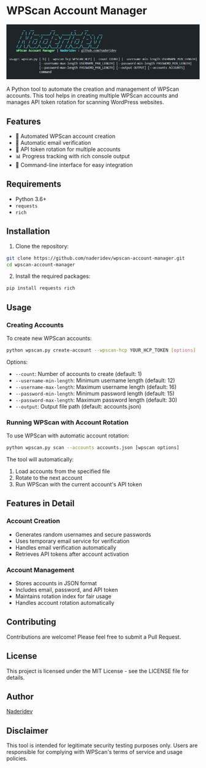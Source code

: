 # WPScan Account Manager
![Banner](banner.png)

A Python tool to automate the creation and management of WPScan accounts. This tool helps in creating multiple WPScan accounts and manages API token rotation for scanning WordPress websites.

## Features

- 🚀 Automated WPScan account creation
- 📧 Automatic email verification
- 🔄 API token rotation for multiple accounts
- 📊 Progress tracking with rich console output
- 🎯 Command-line interface for easy integration

## Requirements

- Python 3.6+
- `requests`
- `rich`

## Installation

1. Clone the repository:
```bash
git clone https://github.com/naderidev/wpscan-account-manager.git
cd wpscan-account-manager
```

2. Install the required packages:
```bash
pip install requests rich
```

## Usage

### Creating Accounts

To create new WPScan accounts:

```bash
python wpscan.py create-account --wpscan-hcp YOUR_HCP_TOKEN [options]
```

Options:
- `--count`: Number of accounts to create (default: 1)
- `--username-min-length`: Minimum username length (default: 12)
- `--username-max-length`: Maximum username length (default: 16)
- `--password-min-length`: Minimum password length (default: 15)
- `--password-max-length`: Maximum password length (default: 30)
- `--output`: Output file path (default: accounts.json)

### Running WPScan with Account Rotation

To use WPScan with automatic account rotation:

```bash
python wpscan.py scan --accounts accounts.json [wpscan options]
```

The tool will automatically:
1. Load accounts from the specified file
2. Rotate to the next account
3. Run WPScan with the current account's API token

## Features in Detail

### Account Creation
- Generates random usernames and secure passwords
- Uses temporary email service for verification
- Handles email verification automatically
- Retrieves API tokens after account activation

### Account Management
- Stores accounts in JSON format
- Includes email, password, and API token
- Maintains rotation index for fair usage
- Handles account rotation automatically

## Contributing

Contributions are welcome! Please feel free to submit a Pull Request.

## License

This project is licensed under the MIT License - see the LICENSE file for details.

## Author

[Naderidev](https://github.com/naderidev)

## Disclaimer

This tool is intended for legitimate security testing purposes only. Users are responsible for complying with WPScan's terms of service and usage policies.
